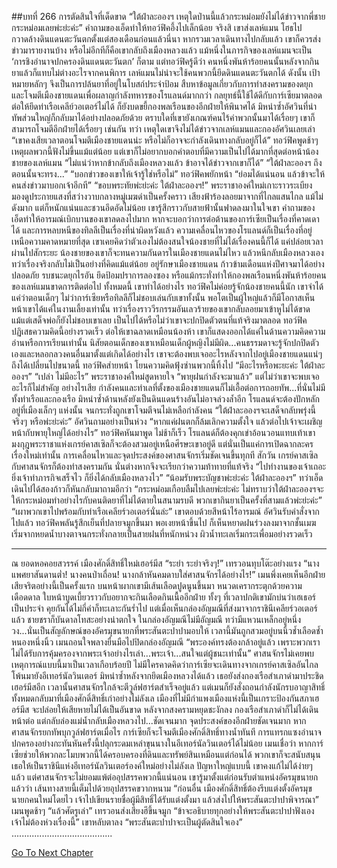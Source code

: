 ##บทที่ 266 การตัดสินใจที่เด็ดขาด
“ใต้ฝ่าละอองฯ เหตุใดป่านนี้แล้วกระหม่อมยังไม่ได้ข่าวจากพี่ชายกระหม่อมเลยพ่ะย่ะค่ะ”
คำถามของเอ็ดทำให้ทอว์ฟิคอึ้งไปเล็กน้อย จริงสิ เขาส่งเลห์แมน โฮธไปกวาดล้างดินแดนตะวันตกตั้งแต่สองเดือนก่อนแล้วนี่นา หากรวมเวลาเดินทางไปกลับแล้ว เขาก็ควรส่งข่าวมารายงานบ้าง หรือไม่อีกทีก็คือเขากลับถึงเมืองหลวงแล้ว
แม้หนึ่งในภารกิจของเลห์แมนจะเป็น ‘การชิงอำนาจปกครองดินแดนตะวันตก’ ก็ตาม แต่ทอว์ฟิครู้ดีว่า คนหนึ่งพันห้าร้อยคนนั้นหลังจากกินยาแล้วก็แทบไม่ต่างอะไรจากคนพิการ เลห์แมนไม่น่าจะใช้คนพวกนี้ยึดดินแดนตะวันตกได้ ดังนั้น เป้าหมายหลักๆ จึงเป็นการปล้นยาที่อยู่ในโบสถ์ประจำป้อม สืบหาข้อมูลเกี่ยวกับการทำสงครามของดยุก และโจมตีเมืองชายแดนเพื่อผลาญกำลังทหารของโรแลนด์มากกว่า
กลยุทธ์นี้ใช้ได้ดีกับการ์เซียมาตลอด ต่อให้ยึดท่าเรือเคลีย์วอเตอร์ไม่ได้ ก็ยังบดขยี้กองพลเรือนของอีกฝ่ายให้พินาศได้ มิหนำซ้ำอัศวินที่นำทัพส่วนใหญ่ก็กลับมาได้อย่างปลอดภัยด้วย ตราบใดที่เขายังเกณฑ์คนไร้ค่าพวกนั้นมาได้เรื่อยๆ เขาก็สามารถโจมตีอีกฝ่ายได้เรื่อยๆ เช่นกัน
ทว่า เหตุใดเขาจึงไม่ได้ข่าวจากเลห์แมนและกองอัศวินเลยเล่า
“เขาคงเสียเวลาตอนโจมตีเมืองชายแดนน่ะ หรือไม่ก็อาจจะกำลังเดินทางกลับอยู่ก็ได้” ทอว์ฟิคพูดช้าๆ เหตุผลพวกนี้ฟังไม่ขึ้นแม้แต่น้อย แต่เขาก็ไม่อยากบอกคำตอบที่มีความเป็นไปได้มากที่สุดต่อหน้าน้องชายของเลห์แมน “ไม่แน่ว่าหากข้ากลับถึงเมืองหลวงแล้ว ข้าอาจได้ข่าวจากเขาก็ได้”
“ใต้ฝ่าละอองฯ ถึงตอนนั้นจะทรง...”
“บอกข่าวของเขาให้เจ้ารู้ใช่หรือไม่” ทอว์ฟิคพยักหน้า “ย่อมได้แน่นอน แล้วข้าจะให้คนส่งข่าวมาบอกเจ้าอีกที”
“ขอบพระทัยพ่ะย่ะค่ะ ใต้ฝ่าละอองฯ!”
พระราชาองค์ใหม่เกาะราวระเบียง มองดูประกายแสงที่สว่างวาบกลางหมู่เมฆดำเป็นครั้งคราว เสียงฟ้าร้องลอยมาจากที่ไกลแสนไกล แม้ไม่ดังมาก แต่ก็หนักแน่นและชวนอึดอัดไม่น้อย เขารู้สึกราวกับสายฟ้านั้นฟาดลงมาในใจเขา
คำถามของเอ็ดทำให้อารมณ์เบิกบานของเขาลดลงไปมาก หากจะบอกว่าการต่อต้านของการ์เซียเป็นเรื่องที่คาดเดาได้ และการหลบหนีของทิลลีเป็นเรื่องที่น่าผิดหวังแล้ว ความเคลื่อนไหวของโรแลนด์ก็เป็นเรื่องที่อยู่เหนือความคาดหมายที่สุด เขาเคยคิดว่าตัวเองไม่ต้องสนใจน้องชายที่ไม่ได้เรื่องคนนี้ก็ได้ แค่ปล่อยเวลาผ่านไปสักระยะ น้องชายของเขาก็จะทนความกันดารในเมืองชายแดนไม่ไหว แล้วหนีกลับเมืองหลวงเอง ทว่าเรื่องจริงกลับไม่เป็นอย่างที่คิดแม้แต่น้อย
อยู่รักษาเมืองชายแดน ก้าวข้ามเดือนแห่งปีศาจมาได้อย่างปลอดภัย รบชนะดยุกไรอัน ยึดป้อมปราการลองซอง หรือแม้กระทั่งทำให้กองพลเรือนหนึ่งพันห้าร้อยคนของเลห์แมนขาดการติดต่อไป ทั้งหมดนี้ เขาทำได้อย่างไร
ทอว์ฟิคไม่ค่อยรู้จักน้องชายคนนี้นัก เขาจำได้แค่ว่าตอนเด็กๆ ไม่ว่าการ์เซียหรือทิลลีก็ไม่ชอบเล่นกับเขาทั้งนั้น พอโตเป็นผู้ใหญ่แล้วก็มีโอกาสเห็นหน้าเขาได้แค่ในงานเลี้ยงเท่านั้น ทว่าเรื่องราววีรกรรมอันเลวร้ายของเขากลับลอยมาเข้าหูไม่ได้ขาด แม้แต่เสด็จพ่อก็ยังไม่ชอบเขาเลย เป็นไปได้หรือไม่ว่าเขาจะปกปิดตัวตนที่แท้จริงมาตลอด
ทอว์ฟิคปฏิเสธความคิดนี้อย่างรวดเร็ว ต่อให้เขาฉลาดเหมือนน้องห้า เขาก็แสดงออกได้แค่ในด้านความคิดความอ่านหรือการเรียนเท่านั้น นิสัยตอนเด็กของเขาเหมือนเด็กผู้หญิงไม่มีผิด...คนธรรมดาจะรู้จักปกปิดตัวเองและหลอกลวงคนอื่นมาตั้งแต่เกิดได้อย่างไร เขาจะต้องพบเจออะไรหลังจากไปอยู่เมืองชายแดนแน่ๆ ถึงได้เปลี่ยนไปขนาดนี้
ทอว์ฟิคส่ายหน้า โยนความคิดฟุ้งซ่านพวกนี้ทิ้งไป
“มีอะไรหรือพะยะค่ะ ใต้ฝ่าละอองฯ”
“เปล่า ไม่มีอะไร” พระราชาองค์ใหม่สูดหายใจ “พายุฝนกำลังจะมาแล้ว”
แต่ไม่ว่าเขาจะพบเจออะไรก็ไม่สำคัญ อย่างไรเสีย กำลังคนและทำเลที่ตั้งของเมืองชายแดนก็ไม่เอื้อต่อการถอยทัพ...ที่นั่นไม่มีทั้งท่าเรือและกองเรือ มิหนำซ้ำด้านหลังยังเป็นดินแดนร้างอันไม่อาจล่วงล้ำอีก โรแลนด์จะต้องปักหลักอยู่ที่เมืองเล็กๆ แห่งนั้น จนกระทั่งถูกเขาโจมตีจนไม่เหลือกำลังคน
“ใต้ฝ่าละอองฯจะเสด็จกลับพรุ่งนี้จริงๆ หรือพ่ะย่ะค่ะ” อัศวินถามอย่างเป็นห่วง
“หากแค่ฝนตกก็ล้มเลิกความตั้งใจ แล้วต่อไปเจ้าจะเผชิญหน้ากับพายุใหญ่ได้อย่างไร” ทอว์ฟิคหันมาพูด ไม่ช้าก็เร็ว โรแลนด์ก็ต้องคุกเข่าอ้อนวอนแทบเท้าเขา มงกุฎพระราชาแห่งเกรย์คาสเซิลก็จะต้องสวมอยู่เหนือศีรษะเขาอยู่ดี แต่นั่นเป็นแค่การเปิดฉากละครเรื่องใหม่เท่านั้น การเคลื่อนไหวและจุดประสงค์ของศาสนจักรเริ่มชัดเจนขึ้นทุกที สักวัน เกรย์คาสเซิลกับศาสนจักรก็ต้องทำสงครามกัน นั่นต่างหากจึงจะเรียกว่าความท้าทายที่แท้จริง “ไปทำงานของเจ้าเถอะ ยิ่งเจ้าทำภารกิจเสร็จไว ก็ยิ่งได้กลับเมืองหลวงไว”
“น้อมรับพระบัญชาพ่ะย่ะค่ะ ใต้ฝ่าละอองฯ”
ทว่าเอ็ดเดินไปได้สองก้าวก็หันกลับมาถามอีกว่า “กระหม่อมเกือบลืมไปเลยพ่ะย่ะค่ะ ไม่ทราบว่าใต้ฝ่าละอองฯจะให้กระหม่อมทำอย่างไรกับคนติดยาที่ไม่ได้ตายในสนามรบดี พวกเขากินยาเป็นครั้งที่สามแล้วพ่ะย่ะค่ะ”
“เผาพวกเขาไปพร้อมกับท่าเรือเคลียร์วอเตอร์นั่นล่ะ” เขาตอบด้วยสีหน้าไร้อารมณ์
อัศวินรับคำสั่งจากไปแล้ว ทอว์ฟิคพลันรู้สึกเย็นที่ปลายจมูกขึ้นมา พอเงยหน้าขึ้นไป ก็เห็นหยาดฝนร่วงลงมาจากชั้นเมฆ เริ่มจากหยดน้ำบางตาจนกระทั่งกลายเป็นสายฝนที่หนักหน่วง ผิวน้ำทะเลเริ่มกระเพื่อมอย่างรวดเร็ว
********************
ณ ยอดหอคอยสวรรค์ เมืองศักดิ์สิทธิ์ใหม่เฮอร์มีส
“ระยำ ระยำจริงๆ!” เทรวอนทุบโต๊ะอย่างแรง “นางแพศยาสันดานต่ำ! นางคนป่าเถื่อน! นางกล้าหันคมดาบใส่ศาสนจักรได้อย่างไร!”
เมนพึ่งเคยเห็นอีกฝ่ายเสียจริตอย่างนี้เป็นครั้งแรก บนหน้าผากเขามีเส้นเลือดปูดนูนขึ้นมา หนวดเครากระตุกด้วยความเดือดดาล ใบหน้าบูดเบี้ยวราวกับอยากจะกินเลือดกินเนื้ออีกฝ่าย
ทั้งๆ ที่เวลาปกติเขามักบ่นว่าเฮเธอร์เป็นประจำ คุยกันได้ไม่กี่คำก็ทะเลาะกันร่ำไป แต่เมื่อเห็นกล่องอัญมณีที่ส่งมาจากราชินีเคลียร์วอเตอร์แล้ว ชายชราก็บันดาลโทสะอย่างน่าตกใจ
ในกล่องอัญมณีไม่มีอัญมณี ทว่ามีแหวนเหล็กอยู่หนึ่งวง...นั่นเป็นสัญลักษณ์ของอัครมุขนายกที่พระสันตะปาปามอบให้ เวลานี้มันถูกสวมอยู่บนนิ้วช้ำเลือดช้ำหนองหนึ่งนิ้ว
เมนถอนใจพลางยื่นมือไปปิดกล่องอัญมณี “พระองค์ทรงต้องกล้าอยู่แล้ว เพราะพวกเราไม่ได้รับการคุ้มครองจากพระเจ้าอย่างไรเล่า...พระเจ้า...สนใจแต่ผู้ชนะเท่านั้น”
ศาสนจักรไม่เคยพบเหตุการณ์แบบนี้มาเป็นเวลาเกือบร้อยปี ไม่มีใครคาดคิดว่าการ์เซียจะเดินทางจากเกรย์คาสเซิลอันไกลโพ้นมายังอีเทอร์นัลวินเตอร์ มิหนำซ้ำหลังจากยึดเมืองหลวงได้แล้ว เธอยังส่งกองเรือสำเภาดำมาประชิดเฮอร์มีสอีก เวลานั้นศาสนจักรใกล้จะตีวูล์ฟฮาร์ตสำเร็จอยู่แล้ว แต่เมนก็ยังสั่งถอนกำลังนักรบอาญาสิทธิ์ทั้งหมดกลับมาที่เมืองศักดิ์สิทธิ์เก่าอย่างไม่ลังเล
เมืองที่ไม่มีกำแพงเมืองแห่งนี้เป็นเกราะป้องกันสภาเฮอร์มีส จะปล่อยให้เสียหายไม่ได้เป็นอันขาด
หลังจากสงครามหยุดชะงักลง กองเรือสำเภาดำก็ไม่ได้เดินหน้าต่อ แต่กลับล่องแม่น้ำกลับเมืองหลวงไป...ชัดเจนมาก จุดประสงค์ของอีกฝ่ายชัดเจนมาก หากศาสนจักรยกทัพบุกวูล์ฟฮาร์ตเมื่อไร การ์เซียก็จะโจมตีเมืองศักดิ์สิทธิ์ทางน้ำทันที การแทรกแซงอำนาจปกครองอย่างกะทันหันครั้งนี้ปลุกระดมเหล่าขุนนางในอีเทอร์นัลวินเตอร์ได้ไม่น้อย เมนเชื่อว่า หากการ์เซียช่วยให้พวกละโมบพวกนี้ได้ครอบครองที่ดินและทรัพย์สินเหมือนแต่ก่อนได้ พวกเขาก็จะสนับสนุนเธอให้เป็นราชินีแห่งอีเทอร์นัลวินเตอร์องค์ใหม่อย่างไม่ลังเล
ปัญหาใหญ่แบบนี้ เขาคงแก้ไม่ได้ง่ายๆ แล้ว
แต่ศาสนจักรจะไม่ยอมแพ้ต่ออุปสรรคพวกนี้แน่นอน เขารู้มาตั้งแต่ก่อนรับตำแหน่งอัครมุขนายกแล้วว่า เส้นทางสายนี้เต็มไปด้วยอุปสรรคขวากหนาม
“ก่อนอื่น เมืองศักดิ์สิทธิ์ต้องรีบแต่งตั้งอัครมุขนายกคนใหม่โดยไว เจ้าไปเขียนรายชื่อผู้มีสิทธิ์ได้รับแต่งตั้งมา แล้วส่งไปให้พระสันตะปาปาพิจารณา” เมนพูดช้าๆ
“แล้วศัตรูเล่า” เทรวอนส่งเสียงฮึขึ้นจมูก
“ข้าจะอธิบายทุกอย่างให้พระสันตะปาปาฟังเอง เจ้าไม่ต้องห่วงเรื่องนี้” เขาหลับตาลง “พระสันตะปาปาจะเป็นผู้ตัดสินใจเอง”
........................................


[Go To Next Chapter]( ./179.md)